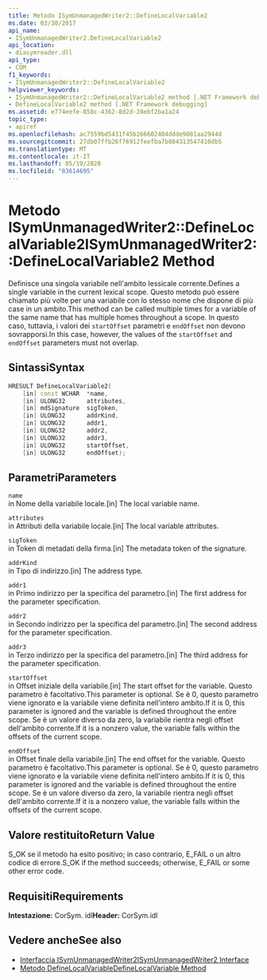 ```yaml
---
title: Metodo ISymUnmanagedWriter2::DefineLocalVariable2
ms.date: 03/30/2017
api_name:
- ISymUnmanagedWriter2.DefineLocalVariable2
api_location:
- diasymreader.dll
api_type:
- COM
f1_keywords:
- ISymUnmanagedWriter2::DefineLocalVariable2
helpviewer_keywords:
- ISymUnmanagedWriter2::DefineLocalVariable2 method [.NET Framework debugging]
- DefineLocalVariable2 method [.NET Framework debugging]
ms.assetid: e774eefe-858c-4362-8d2d-28ebf2ba1a24
topic_type:
- apiref
ms.openlocfilehash: ac7559bd5431f45b266602404ddde9081aa2944d
ms.sourcegitcommit: 27db07ffb26f76912feefba7b884313547410db5
ms.translationtype: MT
ms.contentlocale: it-IT
ms.lasthandoff: 05/19/2020
ms.locfileid: "83614695"
---
```

# <a name="isymunmanagedwriter2definelocalvariable2-method"></a><span data-ttu-id="fd223-102">Metodo ISymUnmanagedWriter2::DefineLocalVariable2</span><span class="sxs-lookup"><span data-stu-id="fd223-102">ISymUnmanagedWriter2::DefineLocalVariable2 Method</span></span>
<span data-ttu-id="fd223-103">Definisce una singola variabile nell'ambito lessicale corrente.</span><span class="sxs-lookup"><span data-stu-id="fd223-103">Defines a single variable in the current lexical scope.</span></span> <span data-ttu-id="fd223-104">Questo metodo può essere chiamato più volte per una variabile con lo stesso nome che dispone di più case in un ambito.</span><span class="sxs-lookup"><span data-stu-id="fd223-104">This method can be called multiple times for a variable of the same name that has multiple homes throughout a scope.</span></span> <span data-ttu-id="fd223-105">In questo caso, tuttavia, i valori dei `startOffset` parametri e `endOffset` non devono sovrapporsi.</span><span class="sxs-lookup"><span data-stu-id="fd223-105">In this case, however, the values of the `startOffset` and `endOffset` parameters must not overlap.</span></span>  
  
## <a name="syntax"></a><span data-ttu-id="fd223-106">Sintassi</span><span class="sxs-lookup"><span data-stu-id="fd223-106">Syntax</span></span>  
  
```cpp  
HRESULT DefineLocalVariable2(  
    [in] const WCHAR  *name,  
    [in] ULONG32      attributes,  
    [in] mdSignature  sigToken,  
    [in] ULONG32      addrKind,  
    [in] ULONG32      addr1,  
    [in] ULONG32      addr2,  
    [in] ULONG32      addr3,  
    [in] ULONG32      startOffset,  
    [in] ULONG32      endOffset);  
```  
  
## <a name="parameters"></a><span data-ttu-id="fd223-107">Parametri</span><span class="sxs-lookup"><span data-stu-id="fd223-107">Parameters</span></span>  
 `name`  
 <span data-ttu-id="fd223-108">in Nome della variabile locale.</span><span class="sxs-lookup"><span data-stu-id="fd223-108">[in] The local variable name.</span></span>  
  
 `attributes`  
 <span data-ttu-id="fd223-109">in Attributi della variabile locale.</span><span class="sxs-lookup"><span data-stu-id="fd223-109">[in] The local variable attributes.</span></span>  
  
 `sigToken`  
 <span data-ttu-id="fd223-110">in Token di metadati della firma.</span><span class="sxs-lookup"><span data-stu-id="fd223-110">[in] The metadata token of the signature.</span></span>  
  
 `addrKind`  
 <span data-ttu-id="fd223-111">in Tipo di indirizzo.</span><span class="sxs-lookup"><span data-stu-id="fd223-111">[in] The address type.</span></span>  
  
 `addr1`  
 <span data-ttu-id="fd223-112">in Primo indirizzo per la specifica del parametro.</span><span class="sxs-lookup"><span data-stu-id="fd223-112">[in] The first address for the parameter specification.</span></span>  
  
 `addr2`  
 <span data-ttu-id="fd223-113">in Secondo indirizzo per la specifica del parametro.</span><span class="sxs-lookup"><span data-stu-id="fd223-113">[in] The second address for the parameter specification.</span></span>  
  
 `addr3`  
 <span data-ttu-id="fd223-114">in Terzo indirizzo per la specifica del parametro.</span><span class="sxs-lookup"><span data-stu-id="fd223-114">[in] The third address for the parameter specification.</span></span>  
  
 `startOffset`  
 <span data-ttu-id="fd223-115">in Offset iniziale della variabile.</span><span class="sxs-lookup"><span data-stu-id="fd223-115">[in] The start offset for the variable.</span></span> <span data-ttu-id="fd223-116">Questo parametro è facoltativo.</span><span class="sxs-lookup"><span data-stu-id="fd223-116">This parameter is optional.</span></span> <span data-ttu-id="fd223-117">Se è 0, questo parametro viene ignorato e la variabile viene definita nell'intero ambito.</span><span class="sxs-lookup"><span data-stu-id="fd223-117">If it is 0, this parameter is ignored and the variable is defined throughout the entire scope.</span></span> <span data-ttu-id="fd223-118">Se è un valore diverso da zero, la variabile rientra negli offset dell'ambito corrente.</span><span class="sxs-lookup"><span data-stu-id="fd223-118">If it is a nonzero value, the variable falls within the offsets of the current scope.</span></span>  
  
 `endOffset`  
 <span data-ttu-id="fd223-119">in Offset finale della variabile.</span><span class="sxs-lookup"><span data-stu-id="fd223-119">[in] The end offset for the variable.</span></span> <span data-ttu-id="fd223-120">Questo parametro è facoltativo.</span><span class="sxs-lookup"><span data-stu-id="fd223-120">This parameter is optional.</span></span> <span data-ttu-id="fd223-121">Se è 0, questo parametro viene ignorato e la variabile viene definita nell'intero ambito.</span><span class="sxs-lookup"><span data-stu-id="fd223-121">If it is 0, this parameter is ignored and the variable is defined throughout the entire scope.</span></span> <span data-ttu-id="fd223-122">Se è un valore diverso da zero, la variabile rientra negli offset dell'ambito corrente.</span><span class="sxs-lookup"><span data-stu-id="fd223-122">If it is a nonzero value, the variable falls within the offsets of the current scope.</span></span>  
  
## <a name="return-value"></a><span data-ttu-id="fd223-123">Valore restituito</span><span class="sxs-lookup"><span data-stu-id="fd223-123">Return Value</span></span>  
 <span data-ttu-id="fd223-124">S_OK se il metodo ha esito positivo; in caso contrario, E_FAIL o un altro codice di errore.</span><span class="sxs-lookup"><span data-stu-id="fd223-124">S_OK if the method succeeds; otherwise, E_FAIL or some other error code.</span></span>  
  
## <a name="requirements"></a><span data-ttu-id="fd223-125">Requisiti</span><span class="sxs-lookup"><span data-stu-id="fd223-125">Requirements</span></span>  
 <span data-ttu-id="fd223-126">**Intestazione:** CorSym. idl</span><span class="sxs-lookup"><span data-stu-id="fd223-126">**Header:** CorSym.idl</span></span>  
  
## <a name="see-also"></a><span data-ttu-id="fd223-127">Vedere anche</span><span class="sxs-lookup"><span data-stu-id="fd223-127">See also</span></span>

- [<span data-ttu-id="fd223-128">Interfaccia ISymUnmanagedWriter2</span><span class="sxs-lookup"><span data-stu-id="fd223-128">ISymUnmanagedWriter2 Interface</span></span>](isymunmanagedwriter2-interface.md)
- [<span data-ttu-id="fd223-129">Metodo DefineLocalVariable</span><span class="sxs-lookup"><span data-stu-id="fd223-129">DefineLocalVariable Method</span></span>](isymunmanagedwriter-definelocalvariable-method.md)
